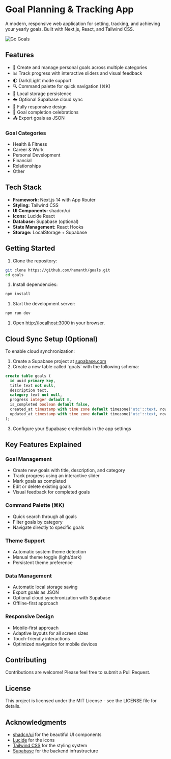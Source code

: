 # Goal Planning & Tracking App

A modern, responsive web application for setting, tracking, and achieving your yearly goals. Built with Next.js, React, and Tailwind CSS.

![Go Goals](https://h3manth.com/fun/goals)

## Features

- 🎯 Create and manage personal goals across multiple categories
- 📊 Track progress with interactive sliders and visual feedback
- 🌓 Dark/Light mode support
- 🔍 Command palette for quick navigation (⌘K)
- 💾 Local storage persistence
- ☁️ Optional Supabase cloud sync
- 📱 Fully responsive design
- 🎉 Goal completion celebrations
- 📤 Export goals as JSON

### Goal Categories

- Health & Fitness
- Career & Work
- Personal Development
- Financial
- Relationships
- Other

## Tech Stack

- **Framework:** Next.js 14 with App Router
- **Styling:** Tailwind CSS
- **UI Components:** shadcn/ui
- **Icons:** Lucide React
- **Database:** Supabase (optional)
- **State Management:** React Hooks
- **Storage:** LocalStorage + Supabase

## Getting Started

1. Clone the repository:
```bash
git clone https://github.com/hemanth/goals.git
cd goals
```

1. Install dependencies:
```bash
npm install
```

1. Start the development server:
```bash
npm run dev
```

1. Open [http://localhost:3000](http://localhost:3000) in your browser.

## Cloud Sync Setup (Optional)

To enable cloud synchronization:

1. Create a Supabase project at [supabase.com](https://supabase.com)
2. Create a new table called \`goals\` with the following schema:
```sql
create table goals (
  id uuid primary key,
  title text not null,
  description text,
  category text not null,
  progress integer default 0,
  is_completed boolean default false,
  created_at timestamp with time zone default timezone('utc'::text, now()),
  updated_at timestamp with time zone default timezone('utc'::text, now())
);
```
3. Configure your Supabase credentials in the app settings

## Key Features Explained

### Goal Management
- Create new goals with title, description, and category
- Track progress using an interactive slider
- Mark goals as completed
- Edit or delete existing goals
- Visual feedback for completed goals

### Command Palette (⌘K)
- Quick search through all goals
- Filter goals by category
- Navigate directly to specific goals

### Theme Support
- Automatic system theme detection
- Manual theme toggle (light/dark)
- Persistent theme preference

### Data Management
- Automatic local storage saving
- Export goals as JSON
- Optional cloud synchronization with Supabase
- Offline-first approach

### Responsive Design
- Mobile-first approach
- Adaptive layouts for all screen sizes
- Touch-friendly interactions
- Optimized navigation for mobile devices

## Contributing

Contributions are welcome! Please feel free to submit a Pull Request.

## License

This project is licensed under the MIT License - see the LICENSE file for details.

## Acknowledgments

- [shadcn/ui](https://ui.shadcn.com) for the beautiful UI components
- [Lucide](https://lucide.dev) for the icons
- [Tailwind CSS](https://tailwindcss.com) for the styling system
- [Supabase](https://supabase.com) for the backend infrastructure
